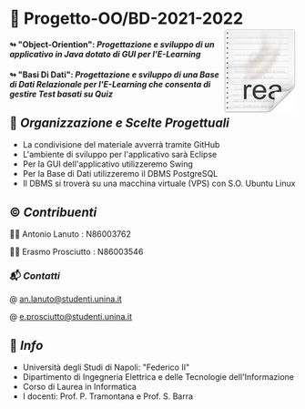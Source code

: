 
# 🔖 Progetto-OO/BD-2021-2022  <img src="icon.png" align="right"/> 
#### ↬ "Object-Oriention": **_Progettazione e sviluppo di un applicativo in Java dotato di GUI per l'E-Learning_** 

#### ↬ "Basi Di Dati": **_Progettazione e sviluppo di una Base di Dati Relazionale per l'E-Learning che consenta di gestire Test basati su Quiz_** 

## 📑 *Organizzazione e Scelte Progettuali*
- La condivisione del materiale avverrà tramite GitHub
- L'ambiente di sviluppo per l'applicativo sarà Eclipse
- Per la GUI dell'applicativo utilizzeremo Swing
- Per la Base di Dati utilizzeremo il DBMS PostgreSQL
- Il DBMS si troverà su una macchina virtuale (VPS) con S.O. Ubuntu Linux

## ©️ *Contribuenti*
👨‍💼  Antonio Lanuto : N86003762

🙎‍♂️  Erasmo Prosciutto : N86003546

### 📬 *Contatti*
@ an.lanuto@studenti.unina.it

@ e.prosciutto@studenti.unina.it

## 🏬 *Info*
- Università degli Studi di Napoli: "Federico II" 
- Dipartimento di Ingegneria Elettrica e delle Tecnologie dell'Informazione
- Corso di Laurea in Informatica
- I docenti: Prof. P. Tramontana e Prof. S. Barra
